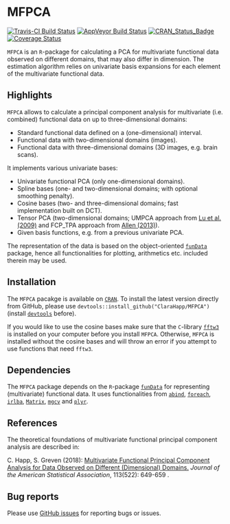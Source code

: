 # MFPCA

[![Travis-CI Build Status](https://travis-ci.org/ClaraHapp/MFPCA.svg?branch=master)](https://travis-ci.org/ClaraHapp/MFPCA) 
[![AppVeyor Build Status](https://ci.appveyor.com/api/projects/status/github/clarahapp/MFPCA?branch=master&svg=true)](https://ci.appveyor.com/project/clarahapp/MFPCA)
[![CRAN\_Status\_Badge](https://www.r-pkg.org/badges/version/MFPCA)](https://cran.r-project.org/package=MFPCA)
[![Coverage Status](https://img.shields.io/codecov/c/github/ClaraHapp/MFPCA/master.svg)](https://codecov.io/github/ClaraHapp/MFPCA?branch=master)



`MFPCA` is an `R`-package for calculating a PCA for multivariate functional data observed on different domains, that may also differ in dimension. The estimation algorithm relies on univariate basis expansions for each element of the multivariate functional data.

## Highlights ##

`MFPCA` allows to calculate a principal component analysis for multivariate (i.e. combined) functional data on up to three-dimensional domains:

* Standard functional data defined on a (one-dimensional) interval.
* Functional data with two-dimensional domains (images).
* Functional data with three-dimensional domains (3D images, e.g. brain scans).

It implements various univariate bases:

* Univariate functional PCA (only one-dimensional domains).
* Spline bases (one- and two-dimensional domains; with optional smoothing penalty).
* Cosine bases (two- and three-dimensional domains; fast implementation built on DCT).
* Tensor PCA (two-dimensional domains; UMPCA approach from [Lu et al. (2009)](https://ieeexplore.ieee.org/xpl/articleDetails.jsp?arnumber=5272374) and FCP_TPA approach from [Allen (2013)](https://ieeexplore.ieee.org/document/6714047)).
* Given basis functions, e.g. from a previous univariate PCA.

The representation of the data is based on the object-oriented [`funData`](https://github.com/ClaraHapp/funData) package, hence all functionalities for plotting, arithmetics etc. included therein may be used.


## Installation ##

The `MFPCA` pacakge is available on [`CRAN`](https://CRAN.R-project.org/package=MFPCA). To install the latest version directly from GitHub, please use `devtools::install_github("ClaraHapp/MFPCA")` (install [`devtools`](https://cran.r-project.org/package=devtools) before).

If you would like to use the cosine bases make sure that the `C`-library [`fftw3`](http://www.fftw.org/) is installed on your computer before you install `MFPCA`. Otherwise, `MFPCA` is installed without the cosine bases and will throw an error if you attempt to use functions that need `fftw3`.

## Dependencies ##

The `MFPCA` package depends on the `R`-package [`funData`](https://CRAN.R-project.org/package=funData) for representing (multivariate) functional data. It uses functionalities from 
[`abind`](https://CRAN.R-project.org/package=abind), 
[`foreach`](https://CRAN.R-project.org/package=foreach), 
[`irlba`](https://CRAN.R-project.org/package=irlba), 
[`Matrix`](https://CRAN.R-project.org/package=Matrix), 
[`mgcv`](https://CRAN.R-project.org/package=mgcv) and
[`plyr`](https://CRAN.R-project.org/package=plyr).

## References ##

The theoretical foundations of multivariate functional principal component analysis are described in:

C. Happ, S. Greven (2018): [Multivariate Functional Principal Component Analysis for Data Observed on Different (Dimensional) Domains.](https://doi.org/10.1080/01621459.2016.1273115)
    *Journal of the American Statistical Association*, 113(522): 649-659 .

## Bug reports ##

Please use [GitHub issues](https://github.com/ClaraHapp/MFPCA/issues) for reporting bugs or issues.